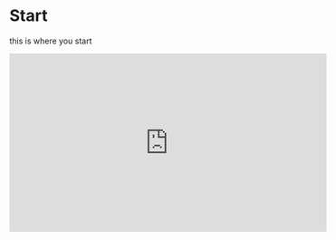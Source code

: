 # Start

this is where you start


<iframe width="560" height="315" src="https://www.youtube.com/embed/-JPixhItv_E?list=PLVvPpQcARnYSVzJAz8O0p2zqJCvfx116P" frameborder="0" allowfullscreen></iframe>
